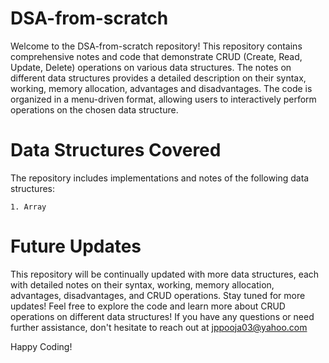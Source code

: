 # DSA-from-scratch 

Welcome to the DSA-from-scratch repository! This repository contains comprehensive notes and code that demonstrate CRUD (Create, Read, Update, Delete) operations on various data structures. The notes on different data structures provides a detailed description on their syntax, working, memory allocation, advantages and disadvantages. The code is organized in a menu-driven format, allowing users to interactively perform operations on the chosen data structure.

# Data Structures Covered 
The repository includes implementations and notes of the following data structures:

    1. Array




# Future Updates
This repository will be continually updated with more data structures, each with detailed notes on their syntax, working, memory allocation, advantages, disadvantages, and CRUD operations. Stay tuned for more updates!
Feel free to explore the code and learn more about CRUD operations on different data structures! If you have any questions or need further assistance, don't hesitate to reach out at jppooja03@yahoo.com

Happy Coding!